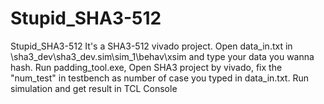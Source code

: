 # Stupid_SHA3-512
Stupid_SHA3-512
It's a SHA3-512 vivado project. Open data_in.txt in \sha3_dev\sha3_dev.sim\sim_1\behav\xsim and type your data you wanna hash. 
Run padding_tool.exe, Open SHA3 project by vivado, fix the "num_test" in testbench as number of case you typed in data_in.txt. 
Run simulation and get result in TCL Console
